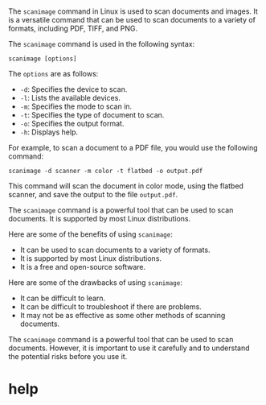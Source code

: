 # 

The `scanimage` command in Linux is used to scan documents and images. It is a versatile command that can be used to scan documents to a variety of formats, including PDF, TIFF, and PNG.

The `scanimage` command is used in the following syntax:

```
scanimage [options]
```

The `options` are as follows:

* `-d`: Specifies the device to scan.
* `-l`: Lists the available devices.
* `-m`: Specifies the mode to scan in.
* `-t`: Specifies the type of document to scan.
* `-o`: Specifies the output format.
* `-h`: Displays help.

For example, to scan a document to a PDF file, you would use the following command:

```
scanimage -d scanner -m color -t flatbed -o output.pdf
```

This command will scan the document in color mode, using the flatbed scanner, and save the output to the file `output.pdf`.

The `scanimage` command is a powerful tool that can be used to scan documents. It is supported by most Linux distributions.

Here are some of the benefits of using `scanimage`:

* It can be used to scan documents to a variety of formats.
* It is supported by most Linux distributions.
* It is a free and open-source software.

Here are some of the drawbacks of using `scanimage`:

* It can be difficult to learn.
* It can be difficult to troubleshoot if there are problems.
* It may not be as effective as some other methods of scanning documents.

The `scanimage` command is a powerful tool that can be used to scan documents. However, it is important to use it carefully and to understand the potential risks before you use it.


# help 

```

```
